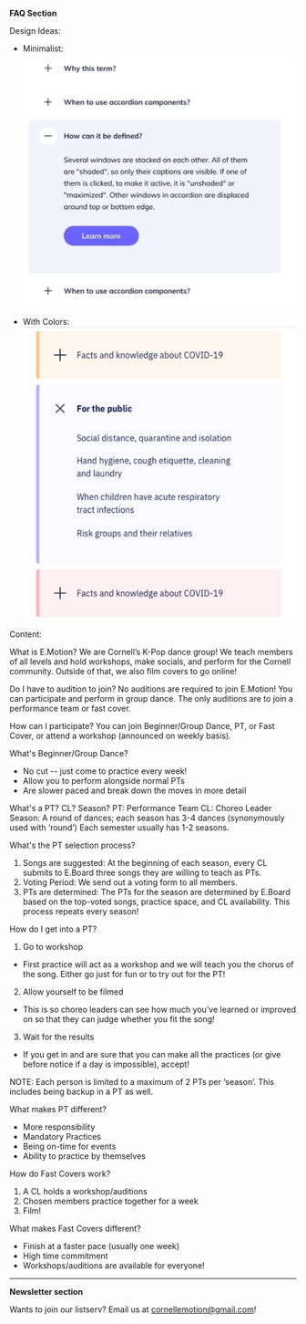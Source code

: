 **FAQ Section**

Design Ideas:
- Minimalist:
![Accordion](design-ideas/faq-accordion-inspiration.jpg)

- With Colors:
![Accordion](design-ideas/faq-accordion-inspiration2.jpg)


Content:

What is E.Motion?
We are Cornell’s K-Pop dance group! We teach members of all levels and hold workshops, make socials, and perform for the Cornell community. Outside of that, we also film covers to go online!

Do I have to audition to join?
No auditions are required to join E.Motion! You can participate and perform in group dance. The only auditions are to join a performance team or fast cover.

How can I participate?
You can join Beginner/Group Dance, PT, or Fast Cover, or attend a workshop (announced on weekly basis).

What's Beginner/Group Dance?
- No cut -- just come to practice every week!
- Allow you to perform alongside normal PTs
- Are slower paced and break down the moves in more detail

What's a PT? CL? Season?
PT: Performance Team
CL: Choreo Leader
Season: A round of dances; each season has 3-4 dances (synonymously used with ‘round’)
Each semester usually has 1-2 seasons.

What's the PT selection process?
1. Songs are suggested: At the beginning of each season, every CL submits to E.Board three songs they are willing to teach as PTs.
2. Voting Period: We send out a voting form to all members.
3. PTs are determined: The PTs for the season are determined by E.Board based on the top-voted songs, practice space, and CL availability.
This process repeats every season!

How do I get into a PT?
1. Go to workshop
  - First  practice will act as a workshop and we will  teach you the chorus of the song. Either go just for fun or to try out for the PT!

2. Allow yourself to be filmed
  - This is so choreo leaders can see how much you’ve learned or improved on so that they can judge whether you fit the song!

3. Wait for the results
  - If you get in and are sure that you can make all the practices (or give before notice if a day is impossible), accept!

NOTE: Each person  is limited to a maximum of 2 PTs per ‘season’. This includes being backup in a PT as well.

What makes PT different?
- More responsibility
- Mandatory Practices
- Being on-time for events
- Ability to practice by themselves

How do Fast Covers work?
1. A CL holds a workshop/auditions
2. Chosen members practice together for a week
3. Film!

What makes Fast Covers different?
- Finish at a faster pace (usually one week)
- High time commitment
- Workshops/auditions are available for everyone!

-----------------------------------
**Newsletter section**

Wants to join our listserv? Email us at cornellemotion@gmail.com!
